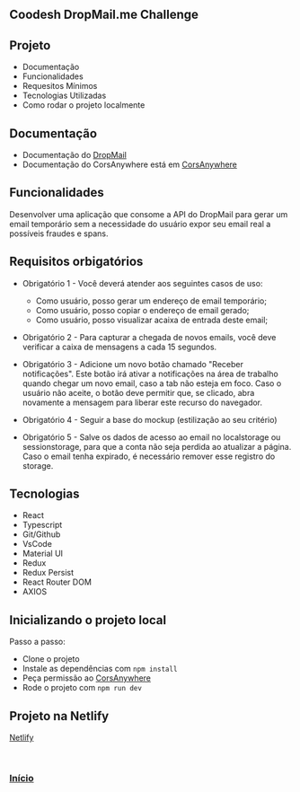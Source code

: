 ## Coodesh DropMail.me Challenge

## Projeto

- Documentação
- Funcionalidades
- Requesitos Mínimos
- Tecnologias Utilizadas
- Como rodar o projeto localmente

## Documentação

- Documentação do [DropMail](https://dropmail.me/api/#)
- Documentação do CorsAnywhere está em [CorsAnywhere](https://github.com/Rob--W/cors-anywhere)

## Funcionalidades

Desenvolver uma aplicação que consome a API do DropMail para gerar um email temporário sem a necessidade do usuário expor seu email real a possíveis
fraudes e spans.

## Requisitos orbigatórios

- Obrigatório 1 - Você deverá atender aos seguintes casos de uso:

  - Como usuário, posso gerar um endereço de email temporário;
  - Como usuário, posso copiar o endereço de email gerado;
  - Como usuário, posso visualizar acaixa de entrada deste email;

- Obrigatório 2 - Para capturar a chegada de novos emails, você deve verificar a caixa de mensagens a cada 15 segundos.

- Obrigatório 3 - Adicione um novo botão chamado "Receber notificações". Este botão irá ativar a notificações na área de trabalho quando chegar um
  novo email, caso a tab não esteja em foco. Caso o usuário não aceite, o botão deve permitir que, se clicado, abra novamente a mensagem para liberar
  este recurso do navegador.

- Obrigatório 4 - Seguir a base do mockup (estilização ao seu critério)

- Obrigatório 5 - Salve os dados de acesso ao email no localstorage ou sessionstorage, para que a conta não seja perdida ao atualizar a página. Caso o
  email tenha expirado, é necessário remover esse registro do storage.

## Tecnologias

- React
- Typescript
- Git/Github
- VsCode
- Material UI
- Redux
- Redux Persist
- React Router DOM
- AXIOS

## Inicializando o projeto local

Passo a passo:

- Clone o projeto
- Instale as dependências com `npm install`
- Peça permissão ao [CorsAnywhere](https://cors-anywhere.herokuapp.com/)
- Rode o projeto com `npm run dev`

## Projeto na Netlify

[Netlify](https://)

<br>

<h3>
  <a href='#top'>Início</a>
</h3>

<br>
